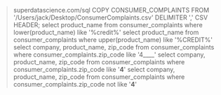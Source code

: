 > superdatascience.com/sql
> COPY CONSUMER_COMPLAINTS FROM '/Users/jack/Desktop/ConsumerComplaints.csv' DELIMITER ',' CSV HEADER;
> select product_name from consumer_complaints where lower(product_name) like '%credit%'
> select product_name from consumer_complaints where upper(product_name) like '%CREDIT%'
>select company, product_name, zip_code from consumer_complaints where consumer_complaints.zip_code like '4____'
> select company, product_name, zip_code from consumer_complaints where consumer_complaints.zip_code like '__4__'
> select company, product_name, zip_code from consumer_complaints where consumer_complaints.zip_code not like '__4__'




